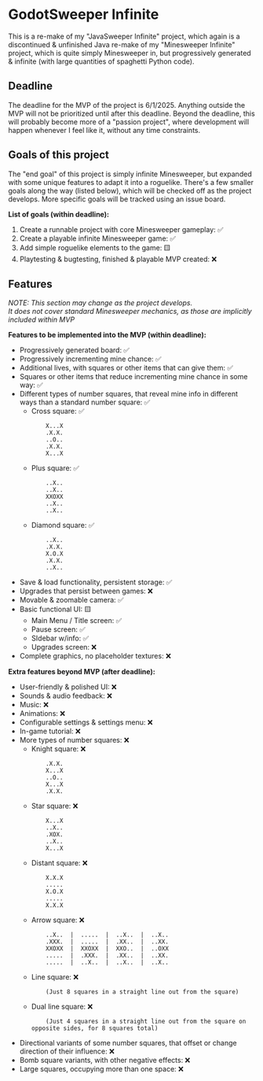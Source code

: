 # GodotSweeper Infinite
<p>This is a re-make of my "JavaSweeper Infinite" project, which again is a discontinued & unfinished Java re-make of my "Minesweeper Infinite" project, which is quite simply Minesweeper in, but progressively generated & infinite (with large quantities of spaghetti Python code).</p>

## Deadline
<p>The deadline for the MVP of the project is 6/1/2025. Anything outside the MVP will not be prioritized until after this deadline. Beyond the deadline, this will probably become more of a "passion project", where development will happen whenever I feel like it, without any time constraints.</p>

## Goals of this project
<p>The "end goal" of this project is simply infinite Minesweeper, but expanded with some unique features to adapt it into a roguelike. There's a few smaller goals along the way (listed below), which will be checked off as the project develops. More specific goals will be tracked using an issue board.</p>

<p><b>List of goals (within deadline):</b>
<ol>
    <li>Create a runnable project with core Minesweeper gameplay: ✅</li>
    <li>Create a playable infinite Minesweeper game: ✅</li>
    <li>Add simple roguelike elements to the game: 🟨</li>
    <li>Playtesting & bugtesting, finished & playable MVP created: ❌</li>
</ol></p>

## Features
<p><i>NOTE: This section may change as the project develops.<br/>
It does not cover standard Minesweeper mechanics, as those are implicitly included within MVP</i></p>

<p><b>Features to be implemented into the MVP (within deadline):</b>
<ul>
    <li>Progressively generated board: ✅</li>
    <li>Progressively incrementing mine chance: ✅</li>
    <li>Additional lives, with squares or other items that can give them: ✅</li>
    <li>Squares or other items that reduce incrementing mine chance in some way: ✅</li>
    <li>Different types of number squares, that reveal mine info in different ways than a standard number square: ✅
    <ul>
<li>Cross square: ✅

        X...X
        .X.X.
        ..O..
        .X.X.
        X...X
</li><li>Plus square: ✅

        ..X..
        ..X..
        XXOXX
        ..X..
        ..X..
</li><li>Diamond square: ✅

        ..X..
        .X.X.
        X.O.X
        .X.X.
        ..X..
</li>
    </ul></li>
    <li>Save & load functionality, persistent storage: ✅</li>
    <li>Upgrades that persist between games: ❌</li>
    <li>Movable & zoomable camera: ✅</li>
    <li>Basic functional UI: 🟨<ul>
        <li>Main Menu / Title screen: ✅</li>
        <li>Pause screen: ✅</li>
        <li>SIdebar w/info: ✅</li>
        <li>Upgrades screen: ❌</li>
    </ul></li>
    <li>Complete graphics, no placeholder textures: ❌</li>
</ul></p>

<p><b>Extra features beyond MVP (after deadline):</b>
<ul>
    <li>User-friendly & polished UI: ❌</li>
    <li>Sounds & audio feedback: ❌</li>
    <li>Music: ❌</li>
    <li>Animations: ❌</li>
    <li>Configurable settings & settings menu: ❌</li>
    <li>In-game tutorial: ❌</li>
    <li>More types of number squares: ❌
    <ul>
<li>Knight square: ❌

        .X.X.
        X...X
        ..O..
        X...X
        .X.X.
</li><li>Star square: ❌

        X...X
        ..X..
        .XOX.
        ..X..
        X...X

</li><li>Distant square: ❌

        X.X.X
        .....
        X.O.X
        .....
        X.X.X
</li><li>Arrow square: ❌

        ..X..  |  .....  |  ..X..  |  ..X..
        .XXX.  |  .....  |  .XX..  |  ..XX.
        XXOXX  |  XXOXX  |  XXO..  |  ..OXX
        .....  |  .XXX.  |  .XX..  |  ..XX.
        .....  |  ..X..  |  ..X..  |  ..X..
</li><li>Line square: ❌

        (Just 8 squares in a straight line out from the square)
</li><li>Dual line square: ❌

        (Just 4 squares in a straight line out from the square on opposite sides, for 8 squares total)
</li>
    </ul></li>
    <li>Directional variants of some number squares, that offset or change direction of their influence: ❌</li>
    <li>Bomb square variants, with other negative effects: ❌</li>
    <li>Large squares, occupying more than one space: ❌</li>
</ul></p>
